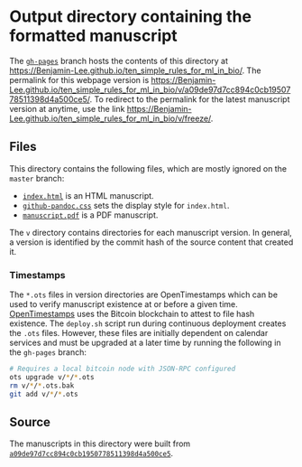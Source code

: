 # Output directory containing the formatted manuscript

The [`gh-pages`](https://github.com/Benjamin-Lee/ten_simple_rules_for_ml_in_bio/tree/gh-pages) branch hosts the contents of this directory at https://Benjamin-Lee.github.io/ten_simple_rules_for_ml_in_bio/.
The permalink for this webpage version is https://Benjamin-Lee.github.io/ten_simple_rules_for_ml_in_bio/v/a09de97d7cc894c0cb1950778511398d4a500ce5/.
To redirect to the permalink for the latest manuscript version at anytime, use the link https://Benjamin-Lee.github.io/ten_simple_rules_for_ml_in_bio/v/freeze/.

## Files

This directory contains the following files, which are mostly ignored on the `master` branch:

+ [`index.html`](index.html) is an HTML manuscript.
+ [`github-pandoc.css`](github-pandoc.css) sets the display style for `index.html`.
+ [`manuscript.pdf`](manuscript.pdf) is a PDF manuscript.

The `v` directory contains directories for each manuscript version.
In general, a version is identified by the commit hash of the source content that created it.

### Timestamps

The `*.ots` files in version directories are OpenTimestamps which can be used to verify manuscript existence at or before a given time.
[OpenTimestamps](https://opentimestamps.org/) uses the Bitcoin blockchain to attest to file hash existence.
The `deploy.sh` script run during continuous deployment creates the `.ots` files.
However, these files are initially dependent on calendar services and must be upgraded at a later time by running the following in the `gh-pages` branch:

```sh
# Requires a local bitcoin node with JSON-RPC configured
ots upgrade v/*/*.ots
rm v/*/*.ots.bak
git add v/*/*.ots
```

## Source

The manuscripts in this directory were built from
[`a09de97d7cc894c0cb1950778511398d4a500ce5`](https://github.com/Benjamin-Lee/ten_simple_rules_for_ml_in_bio/commit/a09de97d7cc894c0cb1950778511398d4a500ce5).
